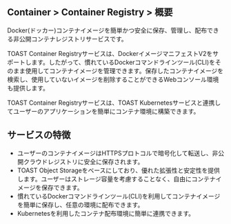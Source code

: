 ## Container > Container Registry > 概要
Docker(ドッカー)コンテナイメージを簡単かつ安全に保存、管理し、配布できる非公開コンテナレジストリサービスです。

TOAST Container Registryサービスは、DockerイメージマニフェストV2をサポートします。したがって、慣れているDockerコマンドラインツール(CLI)をそのまま使用してコンテナイメージを管理できます。保存したコンテナイメージを検索し、使用していないイメージを削除することができるWebコンソール環境も提供します。

TOAST Container Registryサービスは、TOAST Kubernetesサービスと連携してユーザーのアプリケーションを簡単にコンテナ環境に構築できます。


## サービスの特徴
* ユーザーのコンテナイメージはHTTPSプロトコルで暗号化して転送し、非公開クラウドレジストリに安全に保存されます。
* TOAST Object Storageをベースにしており、優れた拡張性と安定性を提供します。ユーザーはストレージ容量を考慮することなく、自由にコンテナイメージを保存できます。
* 慣れているDockerコマンドラインツール(CLI)を利用してコンテナイメージを簡単に保存し、任意の環境に配布できます。
* Kubernetesを利用したコンテナ配布環境に簡単に連携できます。
